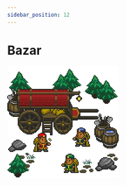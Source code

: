 ```yaml
---
sidebar_position: 12
---
```


# Bazar
![Bazar](https://raw.githubusercontent.com/Orna-Brasil/Assets/main/Edificios/Bazaar.webp)